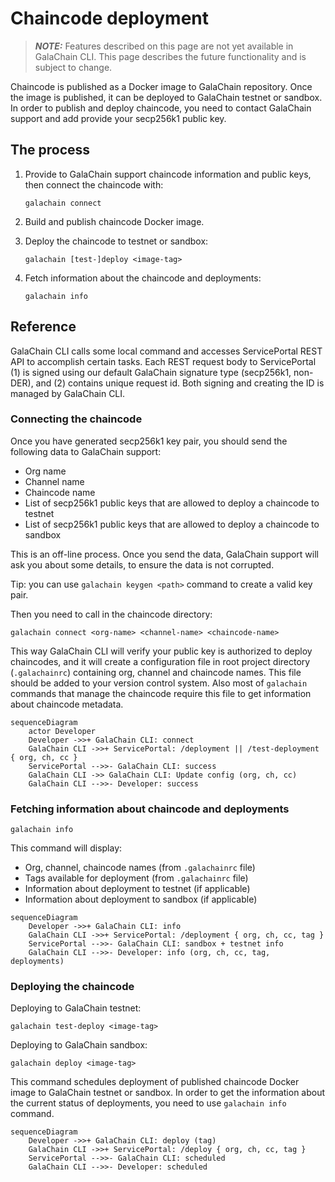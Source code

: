 # Chaincode deployment

> **_NOTE:_**  Features described on this page are not yet available in GalaChain CLI.
> This page describes the future functionality and is subject to change.

Chaincode is published as a Docker image to GalaChain repository.
Once the image is published, it can be deployed to GalaChain testnet or sandbox.
In order to publish and deploy chaincode, you need to contact GalaChain support and add provide your secp256k1 public key.

## The process

1. Provide to GalaChain support chaincode information and public keys, then connect the chaincode with:
   ```
   galachain connect
   ```

2. Build and publish chaincode Docker image.

3. Deploy the chaincode to testnet or sandbox:
   ```
   galachain [test-]deploy <image-tag>
   ```

4. Fetch information about the chaincode and deployments:
   ```
   galachain info
   ```

## Reference

GalaChain CLI calls some local command and accesses ServicePortal REST API to accomplish certain tasks.
Each REST request body to ServicePortal (1) is signed using our default GalaChain signature type (secp256k1, non-DER), and (2) contains unique request id.
Both signing and creating the ID is managed by GalaChain CLI.

### Connecting the chaincode

Once you have generated secp256k1 key pair, you should send the following data to GalaChain support:

* Org name
* Channel name
* Chaincode name
* List of secp256k1 public keys that are allowed to deploy a chaincode to testnet
* List of secp256k1 public keys that are allowed to deploy a chaincode to sandbox

This is an off-line process.
Once you send the data, GalaChain support will ask you about some details, to ensure the data is not corrupted.

Tip: you can use `galachain keygen <path>` command to create a valid key pair.

Then you need to call in the chaincode directory:

```
galachain connect <org-name> <channel-name> <chaincode-name>
```

This way GalaChain CLI will verify your public key is authorized to deploy chaincodes, and it will create a configuration file in root project directory (`.galachainrc`) containing org, channel and chaincode names.
This file should be added to your version control system.
Also most of `galachain` commands that manage the chaincode require this file to get information about chaincode metadata.

```mermaid
sequenceDiagram
    actor Developer
    Developer ->>+ GalaChain CLI: connect
    GalaChain CLI ->>+ ServicePortal: /deployment || /test-deployment { org, ch, cc }
    ServicePortal -->>- GalaChain CLI: success
    GalaChain CLI ->> GalaChain CLI: Update config (org, ch, cc)
    GalaChain CLI -->>- Developer: success
```

### Fetching information about chaincode and deployments

```
galachain info
```

This command will display:

* Org, channel, chaincode names (from `.galachainrc` file)
* Tags available for deployment (from `.galachainrc` file)
* Information about deployment to testnet (if applicable)
* Information about deployment to sandbox (if applicable)

```mermaid
sequenceDiagram
    Developer ->>+ GalaChain CLI: info
    GalaChain CLI ->>+ ServicePortal: /deployment { org, ch, cc, tag }
    ServicePortal -->>- GalaChain CLI: sandbox + testnet info
    GalaChain CLI -->>- Developer: info (org, ch, cc, tag, deployments)
```

### Deploying the chaincode

Deploying to GalaChain testnet:

```
galachain test-deploy <image-tag>
```

Deploying to GalaChain sandbox:

```
galachain deploy <image-tag>
```

This command schedules deployment of published chaincode Docker image to GalaChain testnet or sandbox.
In order to get the information about the current status of deployments, you need to use `galachain info` command.

```mermaid
sequenceDiagram
    Developer ->>+ GalaChain CLI: deploy (tag)
    GalaChain CLI ->>+ ServicePortal: /deploy { org, ch, cc, tag }
    ServicePortal -->>- GalaChain CLI: scheduled
    GalaChain CLI -->>- Developer: scheduled
```
